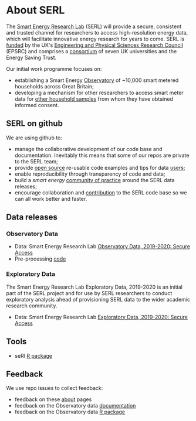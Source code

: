 # About SERL
The [Smart Energy Research Lab](https://serl.ac.uk/) (SERL) will provide a secure, consistent and trusted channel for researchers to access high-resolution energy data, which will facilitate innovative energy research for years to come. SERL is [funded](https://gow.epsrc.ukri.org/NGBOViewGrant.aspx?GrantRef=EP/P032761/1) by the UK's [Engineering and Physical Sciences Research Council](https://epsrc.ukri.org) (EPSRC) and comprises a [consortium](https://serl.ac.uk/about-serl/) of seven UK universities and the Energy Saving Trust.

Our initial work programme focuses on:

 * establishing a Smart Energy [Observatory](https://serl.ac.uk/researchers/) of ~10,000 smart metered households across Great Britain;
 * developing a mechanism for other researchers to access smart meter data for [other household samples](https://serl.ac.uk/wp-content/uploads/2020/07/SERL-laboratory-user-summary-v03.pdf) from whom they have obtained informed consent.

## SERL on github
We are using github to:

 * manage the collaborative development of our code base and documentation. Inevitably this means that some of our repos are private to the SERL team;
 * provide [open source](https://opensource.guide/) re-usable code examples and tips for data [users](https://opensource.guide/finding-users/);
 * enable reproducibility through transparency of code and data;
 * build a *smart energy* [community of practice](https://opensource.guide/building-community/) around the SERL data releases;
 * encourage collaboration and [contribution](https://opensource.guide/how-to-contribute/) to the SERL code base so we can all work better and faster.

## Data releases

### Observatory Data

 * Data: Smart Energy Research Lab [Observatory Data, 2019-2020: Secure Access](http://doi.org/10.5255/UKDA-SN-8666-2)
 * Pre-processing [code](https://github.com/smartEnergyResearchLab/observatoryData)

### Exploratory Data
The Smart Energy Research Lab Exploratory Data, 2019-2020 is an initial part of the SERL project and for use by SERL researchers to conduct exploratory analysis ahead of provisioning SERL data to the wider academic research community.

 * Data: Smart Energy Research Lab [Exploratory Data, 2019-2020: Secure Access](https://beta.ukdataservice.ac.uk/datacatalogue/studies/study?id=8643)

## Tools

 * seRl [R package](https://github.com/smartEnergyResearchLab/seRl)

## Feedback

We use repo issues to collect feedback:

 * feedback on these [about](https://github.com/smartEnergyResearchLab/About/issues) pages
 * feedback on the Observatory data [documentation](https://github.com/smartEnergyResearchLab/observatoryData/labels/documentation)
 * feedback on the Observatory data [R package](https://github.com/smartEnergyResearchLab/seRl/issues)


